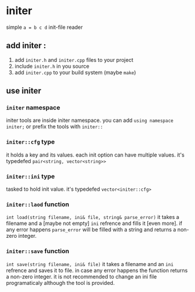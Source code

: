 # initer
simple `a = b c d` init-file reader

## add initer :
1. add `initer.h` and `initer.cpp` files to your project
2. include `initer.h` in you source
3. add `initer.cpp` to your build system (maybe `make`)

## use initer

### `initer` namespace
initer tools are inside initer namespace.
you can add `using namespace initer;` or prefix the tools with `initer::`

### `initer::cfg` type
it holds a key and its values.
each init option can have multiple values.
it's typedefed `pair<string, vector<string>>`

### `initer::ini` type
tasked to hold init value.
it's typedefed `vector<initer::cfg>`

### `initer::laod` function
`int load(string filename, ini& file, string& parse_error)`
it takes a filename and a [maybe not empty] `ini` refrence and fills it [even more].
if any error happens `parse_error` will be filled with a string and returns a non-zero integer.

### `initer::save` function
`int save(string filename, ini& file)`
it takes a filename and an `ini` refrence and saves it to file.
in case any error happens the function returns a non-zero integer.
it is not recommended to change an ini file programaticaly although the tool is provided.